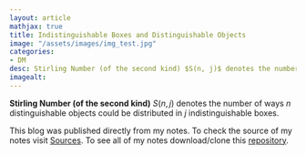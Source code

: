 ```yaml
---
layout: article
mathjax: true
title: Indistinguishable Boxes and Distinguishable Objects
image: "/assets/images/img_test.jpg"
categories:
- DM
desc: Stirling Number (of the second kind) $S(n, j)$ denotes the number of ways $n$ distinguishable objects could be distributed in $j$ indistinguishable boxes. 
imagealt: 
---
```


**Stirling Number (of the second kind)** $S(n, j)$ denotes the number of ways $n$ distinguishable objects could be distributed in $j$ indistinguishable boxes.


































































































































































































































































































































































This blog was published directly from my notes.
To check the source of my notes visit [Sources](sources.html).
To see all of my notes download/clone this [repository](https://github.com/bovem/CS).
